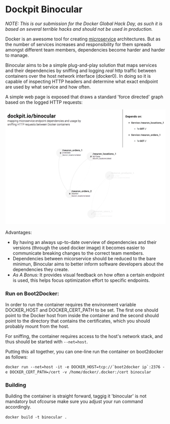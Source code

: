 # Dockpit Binocular
_NOTE: This is our submission for the Docker Global Hack Day, as such it is based on several terrible hacks and should not be used in production._

Docker is an awesome tool for creating [microservice](http://martinfowler.com/articles/microservices.html) architectures. But as the number of services increases and responsibility for them spreads amongst different team members, dependencies become harder and harder to manage. 

Binocular aims to be a simple plug-and-play solution that maps services and their dependencies by sniffing and logging _real_ http traffic between containers over the host network interface (docker0). In doing so it is capable of inspecting HTTP headers and determine what exact endpoint are used by what service and how often. 

A simple web page is exposed that draws a standard 'force directed' graph based on the logged HTTP requests:

<img src="screenshot.png" width="569">

Advantages:
- By having an always up-to-date overview of dependencies and their versions (through the used docker image) it becomes easier to communicate breaking changes to the correct team members. 
- Dependencies between micorservice should be reduced to the bare minimun, Binocular aims to better inform software developers about the dependencies they create.
- _As A Bonus:_ It provides visual feedback on how often a certain endpoint is used, this helps focus optimization effort to specific endpoints.


### Run on Boot2Docker:
In order to run the container requires the environment variable DOCKER\_HOST and DOCKER\_CERT\_PATH to be set. The first one should point to the Docker host from inside the container and the second should point to the directory that contains the  certificates, which you should probably mount from the host.

For sniffing, the container requires access to the host's network stack, and thus should be started with `--net=host`. 

Putting this all together, you can one-line run the container on boot2docker as follows: 
```
docker run --net=host -it -e DOCKER_HOST=tcp://`boot2docker ip`:2376 -e DOCKER_CERT_PATH=/cert -v /home/docker/.docker:/cert binocular
```

### Building
Building the container is straight forward, taggig it 'binocular' is not mandatory but ofcourse make sure you adjust your run command accordingly.

`docker build -t binocular .`